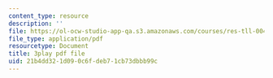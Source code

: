 ```yaml
---
content_type: resource
description: ''
file: https://ol-ocw-studio-app-qa.s3.amazonaws.com/courses/res-tll-004-stem-concept-videos-fall-2013/21b4dd321d090c6fdeb71cb73dbbb99c_nwZ9FbZtOv0.pdf
file_type: application/pdf
resourcetype: Document
title: 3play pdf file
uid: 21b4dd32-1d09-0c6f-deb7-1cb73dbbb99c
---
```

